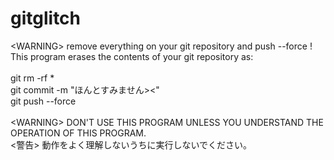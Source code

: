gitglitch
=========

&lt;WARNING> remove everything on your git repository and push --force !
<br/>
This program erases the contents of your git repository as:<br/>
<br/>
git rm -rf *<br/>
git commit -m "ほんとすみません><"<br/>
git push --force<br/>
<br/>
&lt;WARNING> DON'T USE THIS PROGRAM UNLESS YOU UNDERSTAND THE OPERATION OF THIS PROGRAM.<br/>
&lt;警告> 動作をよく理解しないうちに実行しないでください。<br/>

